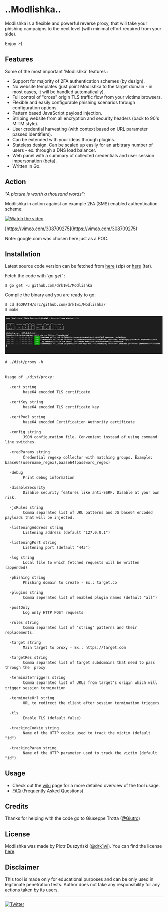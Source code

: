 # ..Modlishka..

Modlishka is a flexible and powerful reverse proxy, that will take your phishing campaigns to the next level (with minimal effort required from your side). 
 
Enjoy :-)


Features
--------

Some of the most important 'Modlishka' features :

-   Support for majority of 2FA authentication schemes (by design).
-   No website templates (just point Modlishka to the target domain - in most cases, it will be handled automatically).
-   Full control of "cross" origin TLS traffic flow from your victims browsers.
-   Flexible  and easily configurable phishing scenarios through configuration options.
-   Pattern based JavaScript payload injection.
-   Striping website from all encryption and security headers (back to 90's MITM style). 
-   User credential harvesting (with context based on URL parameter passed identifiers).
-   Can be extended with your ideas through plugins.
-   Stateless design. Can be scaled up easily for an arbitrary number of users - ex. through a DNS load balancer.
-   Web panel with a summary of collected credentials and user session impersonation (beta).
-   Written in Go.


Action
------
_"A picture is worth a thousand words":_

 Modlishka in action against an example 2FA (SMS) enabled authentication scheme:

[![Watch the video](https://i.vimeocdn.com/video/749353683.jpg)](https://vimeo.com/308709275)

[https://vimeo.com/308709275](https://vimeo.com/308709275)

Note: google.com was chosen here just as a POC.


Installation
------------

Latest source code version can be fetched from [here](https://github.com/drk1wi/modlishka/zipball/master) (zip) or [here](https://github.com/drk1wi/modlishka/tarball/master) (tar).

Fetch the code with _'go get'_ :

    $ go get -u github.com/drk1wi/Modlishka

Compile the binary and you are ready to go:

    $ cd $GOPATH/src/github.com/drk1wi/Modlishka/
    $ make
    
    
![alt text](https://raw.githubusercontent.com/drk1wi/assets/master/7d0426a133a85a46a76a424574bf5a2acf99815e.png)

    # ./dist/proxy -h
  
    
    Usage of ./dist/proxy:
          
      -cert string
        	base64 encoded TLS certificate
      
      -certKey string
        	base64 encoded TLS certificate key
      
      -certPool string
        	base64 encoded Certification Authority certificate
      
      -config string
        	JSON configuration file. Convenient instead of using command line switches.
      
      -credParams string
          	Credential regexp collector with matching groups. Example: baase64(username_regex),baase64(password_regex)

      -debug
        	Print debug information
      
      -disableSecurity
        	Disable security features like anti-SSRF. Disable at your own risk.
      
      -jsRules string
        	Comma separated list of URL patterns and JS base64 encoded payloads that will be injected. 
      
      -listeningAddress string
        	Listening address (default "127.0.0.1")
      
      -listeningPort string
        	Listening port (default "443")
      
      -log string
        	Local file to which fetched requests will be written (appended)
      
      -phishing string
        	Phishing domain to create - Ex.: target.co
      
      -plugins string
        	Comma seperated list of enabled plugin names (default "all")
      
      -postOnly
        	Log only HTTP POST requests
      
      -rules string
        	Comma separated list of 'string' patterns and their replacements. 
      
      -target string
        	Main target to proxy - Ex.: https://target.com
      
      -targetRes string
        	Comma separated list of target subdomains that need to pass through the  proxy 
      
      -terminateTriggers string
        	Comma separated list of URLs from target's origin which will trigger session termination
      
      -terminateUrl string
        	URL to redirect the client after session termination triggers
      
      -tls
        	Enable TLS (default false)
      
      -trackingCookie string
        	Name of the HTTP cookie used to track the victim (default "id")
      
      -trackingParam string
        	Name of the HTTP parameter used to track the victim (default "id")




Usage
-----

 * Check out the [wiki](https://github.com/drk1wi/Modlishka/wiki) page for a more detailed overview of the tool usage.
 *  [FAQ](https://github.com/drk1wi/Modlishka/wiki/FAQ) (Frequently Asked Questions)

Credits
-------

Thanks for helping with the code go to Giuseppe Trotta ([@Giutro](https://twitter.com/giutro)) 

License
-------
Modlishka was made by Piotr Duszyński ([@drk1wi](https://twitter.com/drk1wi)). You can find the license [here](https://github.com/drk1wi/Modlishka/blob/master/LICENSE).

Disclaimer
----------
This tool is made only for educational purposes and can be only used in legitimate penetration tests. Author does not take any responsibility for any actions taken by its users.

-------

[![Twitter](https://img.shields.io/badge/twitter-drk1wi-blue.svg)](https://twitter.com/drk1wi)

